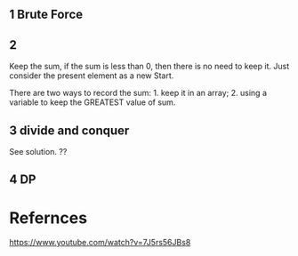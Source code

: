 ## 1 Brute Force



## 2 

Keep the sum, if the sum is less than 0, then there is no need to keep it. Just consider the present element as a new Start.

There are two ways to record the sum: 1. keep it in an array; 2. using a variable to keep the GREATEST value of sum.

## 3 divide and conquer

See solution. ??

## 4 DP



# Refernces

https://www.youtube.com/watch?v=7J5rs56JBs8

